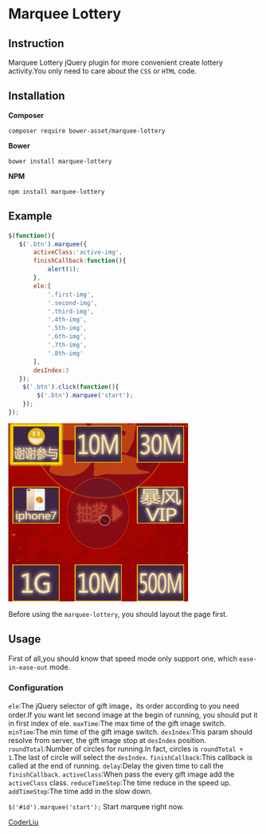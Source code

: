 # Marquee Lottery #

## Instruction ##

Marquee Lottery jQuery plugin for more convenient create lottery activity.You only need to care about the `CSS` or `HTML` code.

## Installation ##
**Composer**
```
composer require bower-asset/marquee-lottery
```
**Bower**
```
bower install marquee-lottery
```
**NPM**
```
npm install marquee-lottery
```

## Example ##

```javascript
$(function(){
   $('.btn').marquee({
       activeClass:'active-img',
       finishCallback:function(){
           alert(1);
       },
       ele:[
           '.first-img',
           '.second-img',
           '.third-img',
           '.4th-img',
           '.5th-img',
           '.6th-img',
           '.7th-img',
           '.8th-img'
       ],
       desIndex:3
   });
    $('.btn').click(function(){
        $('.btn').marquee('start');
    });
});
```
![marquee-lottery.gif](https://github.com/liuzexin/Image/blob/master/marquee-lottery.gif?raw=true)

Before using the `marquee-lottery`, you should layout the page first.

## Usage ##

First of all,you should know that speed mode only support  one, which `ease-in-ease-out` mode.

### Configuration ###

`ele`:The jQuery selector of gift image，its order according to you need order.If you want let second image at the begin of running, you should put it in first index of ele.
`maxTime`:The max time of the gift image switch.
`minTime`:The min time of the gift image switch.
`desIndex`:This param should resolve from server, the gift image stop at `desIndex` position.
`roundTotal`:Number of circles for running.In fact, circles is `roundTotal + 1`.The last of circle will select the `desIndex`.
`finishCallback`:This callback is called at the end of running.
`delay`:Delay the given time to call the `finishCallback`. 
`activeClass`:When pass the every gift image add the `activeClass` class. 
`reduceTimeStep`:The time reduce in the speed up.
`addTimeStep`:The time add in the slow down.

`$('#id').marquee('start');` Start marquee right now.


[CoderLiu](http://blog.liuzexin.top)


